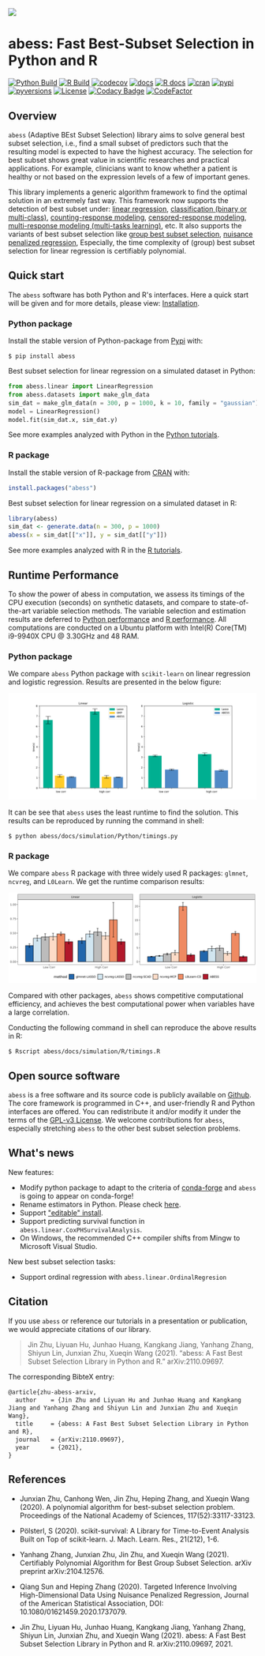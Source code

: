 <img src='https://raw.githubusercontent.com/abess-team/abess/master/docs/image/icon_long.png' align="center"/></a>     

# abess: Fast Best-Subset Selection in Python and R

[![Python Build](https://github.com/abess-team/abess/actions/workflows/python_test.yml/badge.svg)](https://github.com/abess-team/abess/actions/workflows/python_test.yml)
[![R Build](https://github.com/abess-team/abess/actions/workflows/r_test.yml/badge.svg)](https://github.com/abess-team/abess/actions/workflows/r_test.yml)
[![codecov](https://codecov.io/gh/abess-team/abess/branch/master/graph/badge.svg?token=LK56LHXV00)](https://codecov.io/gh/abess-team/abess)
[![docs](https://readthedocs.org/projects/abess/badge/?version=latest)](https://abess.readthedocs.io/en/latest/?badge=latest)
[![R docs](https://github.com/abess-team/abess/actions/workflows/r_website.yml/badge.svg)](https://abess-team.github.io/abess/)
[![cran](https://img.shields.io/cran/v/abess?logo=R)](https://cran.r-project.org/package=abess)
[![pypi](https://badge.fury.io/py/abess.svg)](https://badge.fury.io/py/abess)
[![pyversions](https://img.shields.io/pypi/pyversions/abess)](https://img.shields.io/pypi/pyversions/abess)
[![License](https://img.shields.io/badge/License-GPL%20v3-blue.svg)](http://www.gnu.org/licenses/gpl-3.0)
[![Codacy Badge](https://app.codacy.com/project/badge/Grade/3f6e60a3a3e44699a033159633981b76)](https://www.codacy.com/gh/abess-team/abess/dashboard?utm_source=github.com&amp;utm_medium=referral&amp;utm_content=abess-team/abess&amp;utm_campaign=Badge_Grade)
[![CodeFactor](https://www.codefactor.io/repository/github/abess-team/abess/badge)](https://www.codefactor.io/repository/github/abess-team/abess)
<!-- [![Build Status](https://travis-ci.com/abess-team/abess.svg?branch=master)](https://travis-ci.com/abess-team/abess) -->

## Overview
`abess` (Adaptive BEst Subset Selection) library aims to solve general best subset selection, i.e., 
find a small subset of predictors such that the resulting model is expected to have the highest accuracy. 
The selection for best subset shows great value in scientific researches and practical applications. 
For example, clinicians want to know whether a patient is healthy or not based on the expression levels of a few of important genes.

This library implements a generic algorithm framework to find the optimal solution in an extremely fast way.
This framework now supports the detection of best subset under: 
[linear regression](https://abess.readthedocs.io/en/latest/auto_gallery/1-glm/plot_1_LinearRegression.html),
[classification (binary or multi-class)](https://abess.readthedocs.io/en/latest/auto_gallery/1-glm/plot_2_LogisticRegression.html),
[counting-response modeling](https://abess.readthedocs.io/en/latest/auto_gallery/1-glm/plot_5_PossionGammaRegression.html),
[censored-response modeling](https://abess.readthedocs.io/en/latest/auto_gallery/1-glm/plot_4_CoxRegression.html#sphx-glr-auto-gallery-1-glm-plot-4-coxregression-py),
[multi-response modeling (multi-tasks learning)](https://abess.readthedocs.io/en/latest/auto_gallery/1-glm/plot_3_MultiTaskLearning.html), etc.
It also supports the variants of best subset selection like 
[group best subset selection](https://abess.readthedocs.io/en/latest/auto_gallery/3-advanced-features/plot_best_group.html),
[nuisance penalized regression](https://abess.readthedocs.io/en/latest/auto_gallery/3-advanced-features/plot_best_nuisance.html),
Especially, the time complexity of (group) best subset selection for linear regression is certifiably polynomial.

## Quick start

The `abess` software has both Python and R's interfaces. Here a quick start will be given and for more details, please view: [Installation](https://abess.readthedocs.io/en/latest/Installation.html).

### Python package

Install the stable version of Python-package from [Pypi](https://pypi.org/project/abess/) with:

```shell
$ pip install abess
```

Best subset selection for linear regression on a simulated dataset in Python:    

```python
from abess.linear import LinearRegression
from abess.datasets import make_glm_data
sim_dat = make_glm_data(n = 300, p = 1000, k = 10, family = "gaussian")
model = LinearRegression()
model.fit(sim_dat.x, sim_dat.y)
```


See more examples analyzed with Python in the [Python tutorials](https://abess.readthedocs.io/en/latest/Tutorial/index.html).


### R package

Install the stable version of R-package from [CRAN](https://cran.r-project.org/web/packages/abess) with:

```r
install.packages("abess")
```

Best subset selection for linear regression on a simulated dataset in R:

```r
library(abess)
sim_dat <- generate.data(n = 300, p = 1000)
abess(x = sim_dat[["x"]], y = sim_dat[["y"]])
```

See more examples analyzed with R in the [R tutorials](https://abess-team.github.io/abess/articles/).


## Runtime Performance

To show the power of abess in computation, we assess its timings of the CPU execution (seconds) on synthetic datasets, and compare to state-of-the-art variable selection methods. The variable selection and estimation results are deferred to [Python performance](https://abess.readthedocs.io/en/latest/Tutorial/power_of_abess.html) and [R performance](https://abess-team.github.io/abess/articles/v11-power-of-abess.html). All computations are conducted on a Ubuntu platform with Intel(R) Core(TM) i9-9940X CPU @ 3.30GHz and 48 RAM.

### Python package   

We compare `abess` Python package with `scikit-learn` on linear regression and logistic regression. Results are presented in the below figure:

![](./docs/image/timings.png)

It can be see that `abess` uses the least runtime to find the solution. This results can be reproduced by running the command in shell:

```shell
$ python abess/docs/simulation/Python/timings.py
```


### R package

We compare `abess` R package with three widely used R packages: `glmnet`, `ncvreg`, and `L0Learn`. 
We get the runtime comparison results:

![](docs/image/r_runtime.png)

Compared with other packages, 
`abess` shows competitive computational efficiency, 
and achieves the best computational power when variables have a large correlation.

Conducting the following command in shell can reproduce the above results in R: 

```shell
$ Rscript abess/docs/simulation/R/timings.R
```

## Open source software     

`abess` is a free software and its source code is publicly available on [Github](https://github.com/abess-team/abess). The core framework is programmed in C++, and user-friendly R and Python interfaces are offered. You can redistribute it and/or modify it under the terms of the [GPL-v3 License](https://www.gnu.org/licenses/gpl-3.0.html). We welcome contributions for `abess`, especially stretching `abess` to the other best subset selection problems. 

## What's news

New features:

- Modify python package to adapt to the criteria of [conda-forge](http://conda-forge.org) and `abess` is going to appear on conda-forge!
- Rename estimators in Python. Please check [here](https://abess.readthedocs.io/en/latest/Python-package/index.html).
- Support ["editable" install](https://pip.pypa.io/en/stable/cli/pip_install/#editable-installs).
- Support predicting survival function in `abess.linear.CoxPHSurvivalAnalysis`.
- On Windows, the recommended C++ compiler shifts from Mingw to Microsoft Visual Studio.

New best subset selection tasks: 

- Support ordinal regression with `abess.linear.OrdinalRegresion`


## Citation         

If you use `abess` or reference our tutorials in a presentation or publication, we would appreciate citations of our library.
> Jin Zhu, Liyuan Hu, Junhao Huang, Kangkang Jiang, Yanhang Zhang, Shiyun Lin, Junxian Zhu, Xueqin Wang (2021). “abess: A Fast Best Subset Selection Library in Python and R.” arXiv:2110.09697.

The corresponding BibteX entry:

```
@article{zhu-abess-arxiv,
  author    = {Jin Zhu and Liyuan Hu and Junhao Huang and Kangkang Jiang and Yanhang Zhang and Shiyun Lin and Junxian Zhu and Xueqin Wang},
  title     = {abess: A Fast Best Subset Selection Library in Python and R},
  journal   = {arXiv:2110.09697},
  year      = {2021},
}
```

## References

- Junxian Zhu, Canhong Wen, Jin Zhu, Heping Zhang, and Xueqin Wang (2020). A polynomial algorithm for best-subset selection problem. Proceedings of the National Academy of Sciences, 117(52):33117-33123.

- Pölsterl, S (2020). scikit-survival: A Library for Time-to-Event Analysis Built on Top of scikit-learn. J. Mach. Learn. Res., 21(212), 1-6.

- Yanhang Zhang, Junxian Zhu, Jin Zhu, and Xueqin Wang (2021). Certifiably Polynomial Algorithm for Best Group Subset Selection. arXiv preprint arXiv:2104.12576.

- Qiang Sun and Heping Zhang (2020). Targeted Inference Involving High-Dimensional Data Using Nuisance Penalized Regression, Journal of the American Statistical Association, DOI: 10.1080/01621459.2020.1737079.

- Jin Zhu, Liyuan Hu, Junhao Huang, Kangkang Jiang, Yanhang Zhang, Shiyun Lin, Junxian Zhu, and Xueqin Wang (2021). abess: A Fast Best Subset Selection Library in Python and R. arXiv:2110.09697, 2021.
